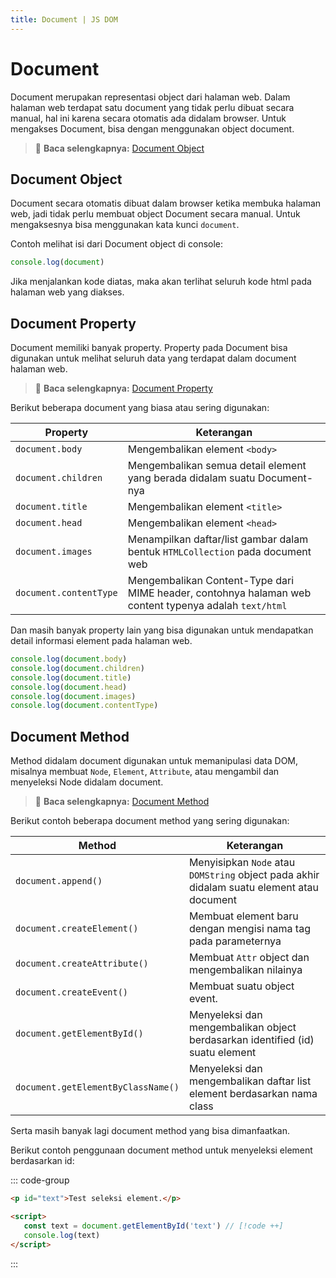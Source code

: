 ```yaml
---
title: Document | JS DOM
---
```


# Document

Document merupakan representasi object dari halaman web. Dalam halaman web terdapat satu document yang tidak perlu dibuat secara manual, hal ini karena secara otomatis ada didalam browser. Untuk mengakses Document, bisa dengan menggunakan object document.

> :memo: **Baca selengkapnya:** [Document Object](https://developer.mozilla.org/en-US/docs/Web/API/Document)

## Document Object

Document secara otomatis dibuat dalam browser ketika membuka halaman web, jadi tidak perlu membuat object Document secara manual. Untuk mengaksesnya bisa menggunakan kata kunci `document`.

Contoh melihat isi dari Document object di console:

```js
console.log(document)
```

Jika menjalankan kode diatas, maka akan terlihat seluruh kode html pada halaman web yang diakses.

## Document Property

Document memiliki banyak property. Property pada Document bisa digunakan untuk melihat seluruh data yang terdapat dalam document halaman web.

> :memo: **Baca selengkapnya:** [Document Property](https://developer.mozilla.org/en-US/docs/Web/API/Document#properties)

Berikut beberapa document yang biasa atau sering digunakan:

| Property | Keterangan |
| -------- | ---------- |
| `document.body` | Mengembalikan element `<body>` |
| `document.children` | Mengembalikan semua detail element yang berada didalam suatu Document-nya |
| `document.title` | Mengembalikan element `<title>` |
| `document.head` | Mengembalikan element `<head>` |
| `document.images` | Menampilkan daftar/list gambar dalam bentuk `HTMLCollection` pada document web |
| `document.contentType` | Mengembalikan Content-Type dari MIME header, contohnya halaman web content typenya adalah `text/html` |

Dan masih banyak property lain yang bisa digunakan untuk mendapatkan detail informasi element pada halaman web. 

```js
console.log(document.body)
console.log(document.children)
console.log(document.title)
console.log(document.head)
console.log(document.images)
console.log(document.contentType)
```

## Document Method

Method didalam document digunakan untuk memanipulasi data DOM, misalnya membuat `Node`, `Element`, `Attribute`, atau mengambil dan menyeleksi Node didalam document.

> :memo: **Baca selengkapnya:** [Document Method](https://developer.mozilla.org/en-US/docs/Web/API/Document#methods)

Berikut contoh beberapa document method yang sering digunakan:

| Method | Keterangan |
| -------- | ---------- |
| `document.append()` | Menyisipkan `Node` atau `DOMString` object pada akhir didalam suatu element atau document |
| `document.createElement()` | Membuat element baru dengan mengisi nama tag pada parameternya |
| `document.createAttribute()` | Membuat `Attr` object dan mengembalikan nilainya |
| `document.createEvent()` | Membuat suatu object event. |
| `document.getElementById()` | Menyeleksi dan mengembalikan object berdasarkan identified (id) suatu element |
| `document.getElementByClassName()` | Menyeleksi dan mengembalikan daftar list element berdasarkan nama class |

Serta masih banyak lagi document method yang bisa dimanfaatkan.

Berikut contoh penggunaan document method untuk menyeleksi element berdasarkan id:

::: code-group
```html [index.html]
<p id="text">Test seleksi element.</p>

<script>
   const text = document.getElementById('text') // [!code ++]
   console.log(text)
</script>
```
:::